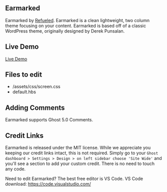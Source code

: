 ## Earmarked

Earmarked by [Refueled](http://refueled.net).
Earmarked is a clean lightweight, two column theme focusing on your content. Earmarked is based off of a classic WordPress theme, originally designed by Derek Punsalan.

## Live Demo
[Live Demo](https://earmarked-demo.refueled.link/)

## Files to edit

 * /assets/css/screen.css
 * default.hbs

## Adding Comments

Earmarked supports Ghost 5.0 Comments.

## Credit Links
Earmarked is released under the MIT license. While we appreciate you keeping our credit links intact, this is not required. Simply go to your ```Ghost dashboard > Settings > Design > on left sidebar choose 'Site Wide'``` and you'll see a section to add your custom credit. There is no need to touch any code.

Need to edit Earmarked? The best free editor is VS Code. VS Code download:
https://code.visualstudio.com/